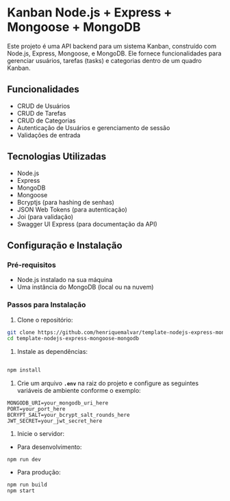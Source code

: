 
# Kanban Node.js + Express + Mongoose + MongoDB

Este projeto é uma API backend para um sistema Kanban, construído com Node.js, Express, Mongoose, e MongoDB. Ele fornece funcionalidades para gerenciar usuários, tarefas (tasks) e categorias dentro de um quadro Kanban.

## Funcionalidades

- CRUD de Usuários
- CRUD de Tarefas
- CRUD de Categorias
- Autenticação de Usuários e gerenciamento de sessão
- Validações de entrada

## Tecnologias Utilizadas

- Node.js
- Express
- MongoDB
- Mongoose
- Bcryptjs (para hashing de senhas)
- JSON Web Tokens (para autenticação)
- Joi (para validação)
- Swagger UI Express (para documentação da API)

## Configuração e Instalação

### Pré-requisitos

- Node.js instalado na sua máquina
- Uma instância do MongoDB (local ou na nuvem)

### Passos para Instalação

1. Clone o repositório:

```bash
git clone https://github.com/henriquemalvar/template-nodejs-express-mongoose-mongodb.git
cd template-nodejs-express-mongoose-mongodb

```

1. Instale as dependências:

```bash

npm install

```

1. Crie um arquivo **`.env`** na raiz do projeto e configure as seguintes variáveis de ambiente conforme o exemplo:

```
MONGODB_URI=your_mongodb_uri_here
PORT=your_port_here
BCRYPT_SALT=your_bcrypt_salt_rounds_here
JWT_SECRET=your_jwt_secret_here

```

1. Inicie o servidor:
- Para desenvolvimento:

```
npm run dev
```

- Para produção:

```
npm run build
npm start
```


